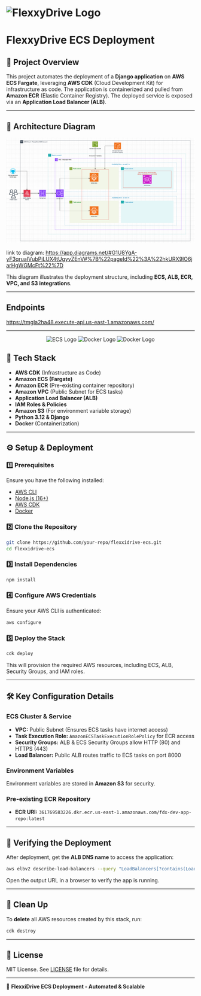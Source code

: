 # ![FlexxyDrive Logo](https://flexxydrive.com/logo2.svg)

# **FlexxyDrive ECS Deployment**

## **📌 Project Overview**

This project automates the deployment of a **Django application** on **AWS ECS Fargate**, leveraging **AWS CDK** (Cloud Development Kit) for infrastructure as code. The application is containerized and pulled from **Amazon ECR** (Elastic Container Registry). The deployed service is exposed via an **Application Load Balancer (ALB)**.

---

## **📁 Architecture Diagram**

![Infrastructure Diagram](img/fxd-infra.png)

link to diagram: https://app.diagrams.net/#G1U8YgA-yF3qruaIVubPiLUX4tUgyvZEnV#%7B%22pageId%22%3A%22hkURX9IO6jarHgWGMcFt%22%7D

This diagram illustrates the deployment structure, including **ECS, ALB, ECR, VPC, and S3 integrations**.

---

## Endpoints

https://tmgla2ha48.execute-api.us-east-1.amazonaws.com/

---



<p align="center">
  <img src="https://encrypted-tbn0.gstatic.com/images?q=tbn:ANd9GcSB5a5Cpkl0Ui-wTk5oaCrEE-5BLDduqVPjmA&s" alt="ECS Logo" width="300"/>
  <img src="https://encrypted-tbn0.gstatic.com/images?q=tbn:ANd9GcQJhVMqETyw6CCIn3D8CSo25cy3gCqRtQ2N-g&s" alt="Docker Logo" width="300"/>
  <img src="https://cdn.prod.website-files.com/601064f495f4b4967f921aa9/635884ad45bd4b4723f4bc39_202210-rds-logo.png" alt="Docker Logo" width="300"/>
</p>


## **🔧 Tech Stack**

- **AWS CDK** (Infrastructure as Code)
- **Amazon ECS (Fargate)**
- **Amazon ECR** (Pre-existing container repository)
- **Amazon VPC** (Public Subnet for ECS tasks)
- **Application Load Balancer (ALB)**
- **IAM Roles & Policies**
- **Amazon S3** (For environment variable storage)
- **Python 3.12 & Django**
- **Docker** (Containerization)

---

## **⚙️ Setup & Deployment**

### **1️⃣ Prerequisites**

Ensure you have the following installed:

- [AWS CLI](https://aws.amazon.com/cli/)
- [Node.js (16+)](https://nodejs.org/en/)
- [AWS CDK](https://docs.aws.amazon.com/cdk/latest/guide/work-with-cdk.html)
- [Docker](https://www.docker.com/)

### **2️⃣ Clone the Repository**

```sh
git clone https://github.com/your-repo/flexxidrive-ecs.git
cd flexxidrive-ecs
```

### **3️⃣ Install Dependencies**

```sh
npm install
```

### **4️⃣ Configure AWS Credentials**

Ensure your AWS CLI is authenticated:

```sh
aws configure
```

### **5️⃣ Deploy the Stack**

```sh
cdk deploy
```

This will provision the required AWS resources, including ECS, ALB, Security Groups, and IAM roles.

---

## **🛠 Key Configuration Details**

### **ECS Cluster & Service**

- **VPC:** Public Subnet (Ensures ECS tasks have internet access)
- **Task Execution Role:** `AmazonECSTaskExecutionRolePolicy` for ECR access
- **Security Groups:** ALB & ECS Security Groups allow HTTP (80) and HTTPS (443)
- **Load Balancer:** Public ALB routes traffic to ECS tasks on port 8000

### **Environment Variables**

Environment variables are stored in **Amazon S3** for security.

### **Pre-existing ECR Repository**

- **ECR URI:** `361769583226.dkr.ecr.us-east-1.amazonaws.com/fdx-dev-app-repo:latest`

---

## **📢 Verifying the Deployment**

After deployment, get the **ALB DNS name** to access the application:

```sh
aws elbv2 describe-load-balancers --query "LoadBalancers[?contains(LoadBalancerName, 'flexxidrive')].DNSName" --output text
```

Open the output URL in a browser to verify the app is running.

---

## **📌 Clean Up**

To **delete** all AWS resources created by this stack, run:

```sh
cdk destroy
```

---

## **📄 License**

MIT License. See [LICENSE](LICENSE) file for details.

---

🚀 **FlexxiDrive ECS Deployment - Automated & Scalable**
